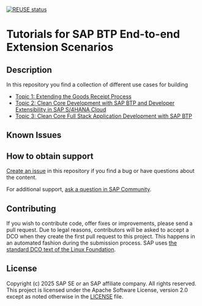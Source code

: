 [![REUSE status](https://api.reuse.software/badge/github.com/SAP-samples/btp-end-to-end-scenario-use-cases)](https://api.reuse.software/info/github.com/SAP-samples/btp-end-to-end-scenario-use-cases)
# Tutorials for SAP BTP End-to-end Extension Scenarios

<!--- Register repository https://api.reuse.software/register, then add REUSE badge:
[![REUSE status](https://api.reuse.software/badge/github.com/SAP-samples//btp-end-to-end-scenario-use-cases)](https://api.reuse.software/info/github.com/SAP-samples//btp-end-to-end-scenario-use-cases)
-->

## Description
In this repository you find a collection of different use cases for building 

* [Topic 1: Extending the Goods Receipt Process ](./topic1/README.md)
* [Topic 2: Clean Core Development with SAP BTP and Developer Extensibility in SAP S/4HANA Cloud](./topic2/README.md)
* [Topic 3: Clean Core Full Stack Application Development with SAP BTP](./topic3/README.md)

## Known Issues
<!-- You may simply state "No known issues. -->

## How to obtain support
[Create an issue](https://github.com/SAP-samples/<repository-name>/issues) in this repository if you find a bug or have questions about the content.
 
For additional support, [ask a question in SAP Community](https://answers.sap.com/questions/ask.html).

## Contributing
If you wish to contribute code, offer fixes or improvements, please send a pull request. Due to legal reasons, contributors will be asked to accept a DCO when they create the first pull request to this project. This happens in an automated fashion during the submission process. SAP uses [the standard DCO text of the Linux Foundation](https://developercertificate.org/).

## License
Copyright (c) 2025 SAP SE or an SAP affiliate company. All rights reserved. This project is licensed under the Apache Software License, version 2.0 except as noted otherwise in the [LICENSE](LICENSE) file.
